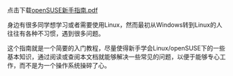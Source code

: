 点击下载[openSUSE新手指南.pdf](http://home.ustc.edu.cn/~zpj/pdf/openSUSE%e6%96%b0%e6%89%8b%e6%8c%87%e5%8d%97.pdf)

身边有很多同学想学习或者需要使用Linux，然而最初从Windows转到Linux的人往往有各种不习惯，遇到很多问题。

这个指南就是一个简要的入门教程，尽量使得新手学会Linux/openSUSE下的一些基本知识，通过阅读或查阅本文档就能够解决一些常见的问题，以便于能够专心工作，而不是为一个操作系统操碎了心。

